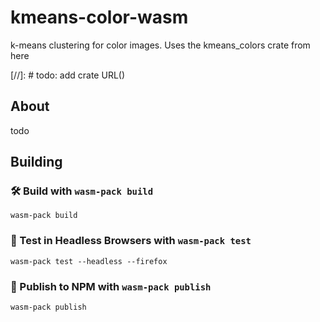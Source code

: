 # kmeans-color-wasm

k-means clustering for color images. Uses the kmeans_colors crate from
here

[//]: # todo: add crate URL()

## About

todo

## Building

### 🛠️ Build with `wasm-pack build`

```
wasm-pack build
```

### 🔬 Test in Headless Browsers with `wasm-pack test`

```
wasm-pack test --headless --firefox
```

### 🎁 Publish to NPM with `wasm-pack publish`

```
wasm-pack publish
```

